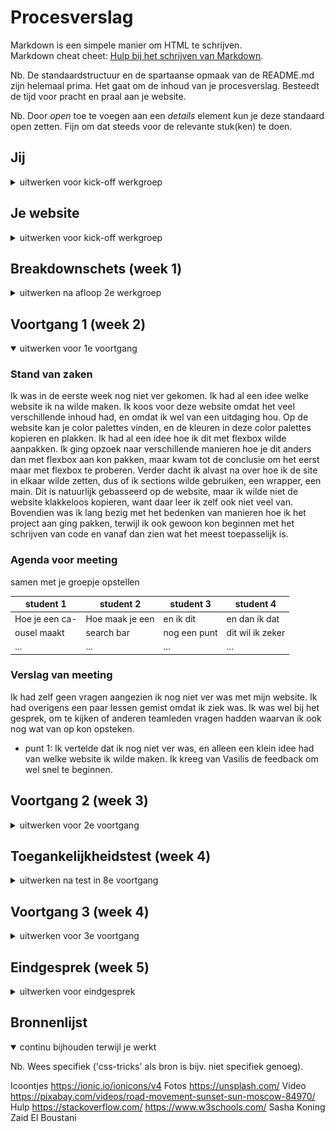 # Procesverslag
Markdown is een simpele manier om HTML te schrijven.  
Markdown cheat cheet: [Hulp bij het schrijven van Markdown](https://github.com/adam-p/markdown-here/wiki/Markdown-Cheatsheet).

Nb. De standaardstructuur en de spartaanse opmaak van de README.md zijn helemaal prima. Het gaat om de inhoud van je procesverslag. Besteedt de tijd voor pracht en praal aan je website.

Nb. Door *open* toe te voegen aan een *details* element kun je deze standaard open zetten. Fijn om dat steeds voor de relevante stuk(ken) te doen.





## Jij

<details>
<summary>uitwerken voor kick-off werkgroep</summary>

### Auteur:
Brent Duineveld

#### Je startniveau:
Blauw

#### Je focus:
Surface plane, al hoewel is mijn website volledig responsive.
 
</details>





## Je website

<details>
<summary>uitwerken voor kick-off werkgroep</summary>

### Je opdracht:
https://brentjeh.github.io/blokweb/

#### Screenshot(s) van de eerste pagina (small screen): 
Homepage  
<img src="images/screenshot_homepage.png" width="375px" alt="De homepage. Hier zie je alle color palettes waar je uit kan kiezen.">

#### Screenshot(s) van de tweede pagina (small screen):
Color Palette Page 
<img src="images/screenshot_colorpalettepage.png" width="375px" alt="Pagina als je op een color palette hebt geklikt via de homepage.">
 
</details>



## Breakdownschets (week 1)

<details>
<summary>uitwerken na afloop 2e werkgroep</summary>

### de hele pagina: 
<img src="images/dummy-plaatje.jpg" width="375px" alt="breakdown van de hele pagina">

### dynamisch deel (bijv menu): 
<img src="images/dummy-plaatje.jpg" width="375px" alt="breakdown van een dynamisch deel">

### wellicht nog een dynamisch deel (bijv filter): 
<img src="images/dummy-plaatje.jpg" width="375px" alt="breakdown van nog een dynamisch deel">

</details>





## Voortgang 1 (week 2)

<details open>
<summary>uitwerken voor 1e voortgang</summary>

### Stand van zaken
Ik was in de eerste week nog niet ver gekomen. Ik had al een idee welke website ik na wilde maken. Ik koos voor deze website omdat het veel verschillende inhoud had, en omdat ik wel van een uitdaging hou. Op de website kan je color palettes vinden, en de kleuren in deze color palettes kopieren en plakken. Ik had al een idee hoe ik dit met flexbox wilde aanpakken. Ik ging opzoek naar verschillende manieren hoe je dit anders dan met flexbox aan kon pakken, maar kwam tot de conclusie om het eerst maar met flexbox te proberen. Verder dacht ik alvast na over hoe ik de site in elkaar wilde zetten, dus of ik sections wilde gebruiken, een wrapper, een main. Dit is natuurlijk gebasseerd op de website, maar ik wilde niet de website klakkeloos kopieren, want daar leer ik zelf ook niet veel van. Bovendien was ik lang bezig met het bedenken van manieren hoe ik het project aan ging pakken, terwijl ik ook gewoon kon beginnen met het schrijven van code en vanaf dan zien wat het meest toepasselijk is.


### Agenda voor meeting
samen met je groepje opstellen

| student 1      | student 2          | student 3    | student 4        |
| ---            | ---                | ---          | ---              |
| Hoe je een ca- | Hoe maak je een    | en ik dit    | en dan ik dat    |
| ousel maakt    | search bar         | nog een punt | dit wil ik zeker |
| ...            | ...                | ...          | ...              |


### Verslag van meeting
Ik had zelf geen vragen aangezien ik nog niet ver was met mijn website. Ik had overigens een paar lessen gemist omdat ik ziek was. Ik was wel bij het gesprek, om te kijken of anderen teamleden vragen hadden waarvan ik ook nog wat van op kon opsteken.

- punt 1: Ik vertelde dat ik nog niet ver was, en alleen een klein idee had van welke website ik wilde maken. Ik kreeg van Vasilis de feedback om wel snel te beginnen.

</details>





## Voortgang 2 (week 3)

<details>
<summary>uitwerken voor 2e voortgang</summary>

### Stand van zaken
Ik begon met het maken van mijn website. Ik had al een soort structuur bedacht en had dit ook al gerealiseerd in HTML. Ik had voor een groot deel al de HTML en CSS voor de homepage klaar. Om alles responsive te houden begon ik eerst met flexbox. Dit lukte eerst vrij goed, maar hoe verder ik aan het werk was met mijn code hoe meer ik me realiseerde dat onoverzichtelijk werd en dat ik telkens dingen moest veranderen om de responsiveness te behouden, wat ik niet mooi vond. Ik begon ook al aan de CSS, wat het lastigere was van de twee.


### Agenda voor meeting
samen met je groepje opstellen

| student 1      | student 2          | student 3    | student 4        |
| ---            | ---                | ---          | ---              |
| dit bespreken  | en dit             | en ik dit    | en dan ik dat    |
| en dat ook nog | dit als er tijd is | nog een punt | dit wil ik zeker |
| ...            | ...                | ...          | ...              |


### Verslag van meeting
hier na afloop snel de uitkomsten van de meeting vastleggen

- Ik kon er helaas bij deze meeting niet bij zijn vanwege ziekte.

</details>





## Toegankelijkheidstest (week 4)

<details>
<summary>uitwerken na test in 8e voortgang</summary>

### Bevindingen
1.   Kleuren contrast was goed.
2.   Ik had weining alt tags op mijn website. Hierdoor kunnen bezoekers met een visuele beperking niet horen waar bijvoorbeeld een foto over gaat.
3.   Mijn website doet wat er van de gebruiker verwacht wordt.

#### 1. Kleuren contrast was goed
Een bevinding die me meteen al duidelijk was is dat de kleuren contrast goed is. Bovendien heb ik de kleuren van de site overgenomen, dus het is niet heel gek dat de orginele        maker van de website hier al rekening mee heeft gehouden. Omdat er veel verschillende kleuren worden gebruikt kan het zijn dat sommige kleuren in de color palette wel erg op          elkaar lijken. Maar dit is een beetje het probleem waar je sowieso wel tegen aan loopt als je een website maakt die te maken heeft met kleuren en de vele verschillende varianten      van deze kleuren.

#### 2. Weinig alt tags
Ik had weining alt tags op mijn website. Hierdoor kunnen bezoekers met een visuele beperking niet horen waar bijvoorbeeld een foto over gaat. Als je blind bent heeft het niet heel veel zin om mijn website te gebruiken, aangezien blinde mensen geen kleuren kunnen zien. Toch heb ik gekozen om het wel toegankelijk te maken voor blinde mensen, aangezien je niet altijd weet wat hun intenties zijn op jou website.
Ik heb voor elke video, foto, en waar het nog meer nodig is (bij color palettes bijvoorbeeld) alt tags neergezet zodat ook bezoekers met een visuele beperking toegang hebben tot de website.

#### 3. Mijn website doet wat er van de gebruiker verwacht wordt.
Door de website zo in te stellen dat de gebruiker kan verwachten wat er gebeurt als hij interactie heeft met bepaalde elemenenten. Ook al is dit niet persee iets waar mensen met een beperking tegen aan lopen, vond ik het toch belangrijk om dit te noteren aangezien het wel bijdraagt aan de toegankelijkheid van de website. Voorbeelden van deze verwachtingen zijn dat als je op een van de color palettes klikt, dat je naar de color palette toegebracht wordt.

</details>





## Voortgang 3 (week 4)

<details>
<summary>uitwerken voor 3e voortgang</summary>

### Stand van zaken
Wat minder goed ging was dat ik overnieuw moest beginnen met mijn code. Althans, moest niet, maar ik koos hier zelf voor omdat de code zo compliceert werd dat ik telkens tegen een nieuw probleem aan liep. Overigens was dat ook niet de bedoeling van de opdracht, de code moest mooi zijn. Responsiveness werkte door de over gecompliceerde code niet zoals ik wilde, veel objecten in mijn html begonnen over elkaar heen te lopen en de styling werkte niet zoals hoe ik het wilde. Op dit punt raadpleegde ik de studentassistenten, in de hoop ze een betere manier hadden van het maken van een responsive website. Een van de studentassistenten gaf me het advies om met CSS grid te werken. Ik was hier eerst best skeptisch over, aangezien ik nooit met grid had gewerkt, en bang was dat het leren van CSS grid veel extra tijd ging kosten waarvan ik al niet heel veel had. Uiteindelijk gaf ik het een kans en besloot me te verdiepen in grid, waardoor ik er vrij snel achterkwam dat de basis van grid niet heel moeilijk was, en dat het gebruiken van grid (voor mij) een stuk makkelijker was dan het gebruiken van flex box. Dankzij grid heb ik ook de hele website responsive kunnen maken. Verder heb ik van unsplash en van pixabay foto's en video's gehaald om als vervanging te gebruiken van de foto's die je op de site had.
 
Wat dus wel goed ging was het gebruiken van CSS grid. Grid maakte het voor mij erg makkelijk om de site volledig responsive te maken, zonder al te veel andere CSS elementen toe te voegen. Ik heb de website niet alleen met grid responsive gemaakt, dus door bepaalde media queries te gebruiken heb ik de website ook afgesteld op tablet voormaat en mobiel formaat. Ook ging het overnieuw coderen van de website vrij makkelijk en liep tegen vrij weinig problemen aan. Verder, om een javascript item toe te voegen aan mijn project, besloot ik een carousel te maken. Ik ben niet de grootste expert in javascript, dus uitvogelen hoe ik dat ging aanpakken was nog best lastig. Met behulp van sites kreeg ik het toch voor elkaar een carousel in elkaar te zetten. Helaas is dit niet helemaal op dezelfde manier gedaan als op de site, maar heb ik wel hetzelfde idee kunnen nabootsen. 


### Agenda voor meeting
samen met je groepje opstellen

| student 1      | student 2          | student 3    | student 4        |
| ---            | ---                | ---          | ---              |
| Hoe je een na- | Responsiveness     | en ik dit    | en dan ik dat    |
| vigatie in een | oplossen           | nog een punt | dit wil ik zeker |
| Footer doet    | ...                | ...          | ...              |


### Verslag van meeting
hier na afloop snel de uitkomsten van de meeting vastleggen

- Ik was zelf tegen een aantal problemen gelopen tijdens het coderen van de website, maar had dit zelf en met hulp van de studentassisten kunnen oplossen. Hier door had ik geen vragen aan Vasilis. Ik luisterde wel mee met de problemen die mijn groepje hadden zodat ik er zelf misschien ook nog wat van kon opsteken.

</details>





## Eindgesprek (week 5)

<details>
<summary>uitwerken voor eindgesprek</summary>

### Stand van zaken
Wat minder goed ging is dat ik mijn tijd slecht gepland had. Uiteindelijk heb ik wel mijn website af kunnen maken en heb ik de surface plane kunnen uitbreiden. Er waren tijden tijdens het werken dat ik sneller dingen moest afraffelen, ook al waren er ook momenten waar ik rustig de tijd had om de website in elkaar te zetten. Ik heb een paar keer overnieuw moeten beginnen, wat het nog lastiger maakt, omdat ik in mijn eigen code verdwaald raakte. Ook pakte ik het responsive maken van de website niet goed aan, waardoor ik telkens tegen een nieuw probleem liep wanneer ik een ander probleem probeerde op te lossen. 
 
Wat wel goed ging is dat de website natuurlijk af is. Ik heb veel geleerd, ik heb geleerd met grid te werken (wat ik persoonlijk toch fijner vind dan flexbox, omdat ik met flexbox telkens met de height van objecten aan het klooien was en met grid kon je een aspect ratio instellen, waardoor de height automatisch responsive was (het zou goed kunnen dat er ook een manier is om dit te doen met flexbox, zonder dat ik dit weet) maar toch vond ik het fijner om met grid te werken zodat je zelf ook het aantal columns en rows kon instellen). Verder ben ik een klein beetje opgeschoten met javascript, ook al vind ik het nog steeds vrij lastig. Ik heb vergeleken met voor dat ik met dit project begon veel nieuwe dingen geleerd, en heb het idee dat ik steeds dichterbij het coderen van een volledige en werkende website kom. 

### Screenshot(s)

hier screenshot(s) van je eindresultaat
 
<img src="images/final_homepage1" width="375px" alt="homepage 1ste deel">
<img src="images/final_homepage2" width="375px" alt="homepage 2de deel">
<img src="images/final_homepage3" width="375px" alt="homepage 3de deel">
<img src="images/final_colorpalette" width="375px" alt="color palette">



</details>





## Bronnenlijst

<details open>
<summary>continu bijhouden terwijl je werkt</summary>

Nb. Wees specifiek ('css-tricks' als bron is bijv. niet specifiek genoeg).

Icoontjes	    https://ionic.io/ionicons/v4
Fotos		       https://unsplash.com/
Video 		      https://pixabay.com/videos/road-movement-sunset-sun-moscow-84970/
Hulp          https://stackoverflow.com/
              https://www.w3schools.com/
              Sasha Koning
              Zaid El Boustani

</details>
